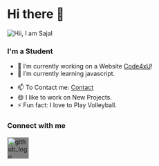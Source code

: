 # Hi there 👋

![Hii, I am Sajal](https://sajalgupta19.github.io/sajalgupta19/icon/h.jpg)



### I'm a Student
- 🔭 I’m currently working on a Website [Code4xU](http://code4xu.blogspot.com)!
- 🌱 I’m currently learning javascript.
<!-- - 🤔 
- 💬 --->
- 📫 To Contact me: <a href="mailto:contact.code4xu@gmail.com">Contact</a>
- 😄 I like to work on New Projects.
- ⚡ Fun fact: I love to Play Volleyball.

### Connect with me
[<img src="https://www.flaticon.com/svg/vstatic/svg/25/25231.svg?token=exp=1620045624~hmac=624b27921eaf43b96877662e8da290a8" alt="github_logo" height="50px" width="50px" style="background-color:grey;" />](https://github.com/sajalgupta19)

